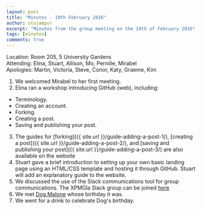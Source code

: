 ```yaml
---
layout: post
title: "Minutes - 19th February 2016"
author: stujampur
excerpt: "Minutes from the group meeting on the 19th of February 2016"
tags: [minutes]
comments: true
---
```


Location: Room 205, 5 University Gardens
<br />
Attending: Elina, Stuart, Allison, Mo, Pernille, Mirabel
<br />
Apologies: Martin, Victoria, Steve, Conor, Katy, Graeme, Kim

1. We welcomed Mirabel to her first meeting.
2. Elina ran a workshop introducing GitHub (web), including:
  - Terminology.
  - Creating an account.
  - Forking.
  - Creating a post.
  - Saving and publishing your post.
3. The guides for [forking]({{ site.url }}/guide-adding-a-post-1/), [creating a post]({{ site.url }}/guide-adding-a-post-2/), and [saving and publishing your post]({{ site.url }}/guide-adding-a-post-3/) are also available on the website
4. Stuart gave a brief introduction to setting up your own basic landing page using an HTML/CSS template and hosting it through GitHub. Stuart will add an explanatory guide to the website.
5. We discussed the use of the Slack communications tool for group communications. The XPMGla Slack group can be joined [here](https://xpmgla.slack.com/signup)
6. We met [Dog Malone](https://twitter.com/doglacksaleg) whose birthday it was.
7. We went for a drink to celebrate Dog's birthday.
